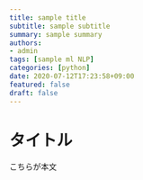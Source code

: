 ```yaml
---
title: sample title
subtitle: sample subtitle
summary: sample summary
authors:
- admin
tags: [sample ml NLP]
categories: [python]
date: 2020-07-12T17:23:58+09:00
featured: false
draft: false
---
```


# タイトル

こちらが本文
